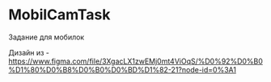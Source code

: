 # MobilCamTask

Задание для мобилок

Дизайн из - https://www.figma.com/file/3XgacLX1zwEMj0mt4ViOqS/%D0%92%D0%B0%D1%80%D0%B8%D0%B0%D0%BD%D1%82-21?node-id=0%3A1
